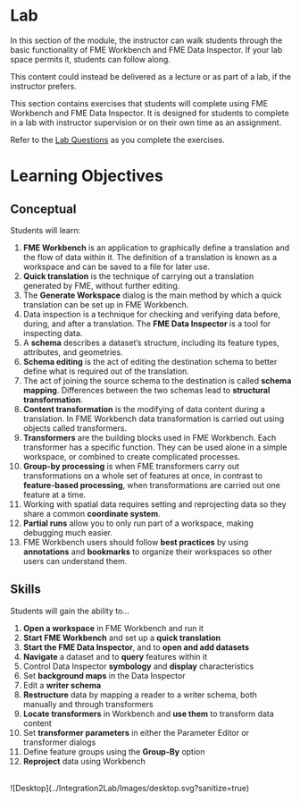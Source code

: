 # Lab

In this section of the module, the instructor can walk students through the basic functionality of FME Workbench and FME Data Inspector. If your lab space permits it, students can follow along.

This content could instead be delivered as a lecture or as part of a lab, if the instructor prefers.

This section contains exercises that students will complete using FME Workbench and FME Data Inspector. It is designed for students to complete in a lab with instructor supervision or on their own time as an assignment.

Refer to the [Lab Questions](Integration3Scenario\3.03.LabQuestions.md) as you complete the exercises.

# Learning Objectives

## Conceptual

Students will learn:

1. **FME Workbench** is an application to graphically define a translation and the flow of data within it. The definition of a translation is known as a workspace and can be saved to a file for later use.
2. **Quick translation** is the technique of carrying out a translation generated by FME, without further editing.
3. The **Generate Workspace** dialog is the main method by which a quick translation can be set up in FME Workbench.
4. Data inspection is a technique for checking and verifying data before, during, and after a translation. The **FME Data Inspector** is a tool for inspecting data.
6. A **schema** describes a dataset’s structure, including its feature types, attributes, and geometries.
7. **Schema editing** is the act of editing the destination schema to better define what is required out of the translation.
8. The act of joining the source schema to the destination is called **schema mapping**. Differences between the two schemas lead to **structural transformation**.
9. **Content transformation** is the modifying of data content during a translation. In FME Workbench data transformation is carried out using objects called transformers.
10. **Transformers** are the building blocks used in FME Workbench. Each transformer has a specific function. They can be used alone in a simple workspace, or combined to create complicated processes.
11. **Group-by processing** is when FME transformers carry out transformations on a whole set of features at once, in contrast to **feature-based processing**, when transformations are carried out one feature at a time.
12. Working with spatial data requires setting and reprojecting data so they share a common **coordinate system**.
13. **Partial runs** allow you to only run part of a workspace, making debugging much easier.
14. FME Workbench users should follow **best practices** by using **annotations** and **bookmarks** to organize their workspaces so other users can understand them.

## Skills

Students will gain the ability to...

1. **Open a workspace** in FME Workbench and run it
2. **Start FME Workbench** and set up a **quick translation**
3. **Start the FME Data Inspector**, and to **open and add datasets**
4. **Navigate** a dataset and to **query** features within it
5. Control Data Inspector **symbology** and **display** characteristics
6. Set **background maps** in the Data Inspector
7. Edit a **writer schema**
8. **Restructure** data by mapping a reader to a writer schema, both manually and through transformers
9. **Locate transformers** in Workbench and **use them** to transform data content
10. Set **transformer parameters** in either the Parameter Editor or transformer dialogs
11. Define feature groups using the **Group-By** option
12. **Reproject** data using Workbench

<br>
![Desktop](../Integration2Lab/Images/desktop.svg?sanitize=true)
